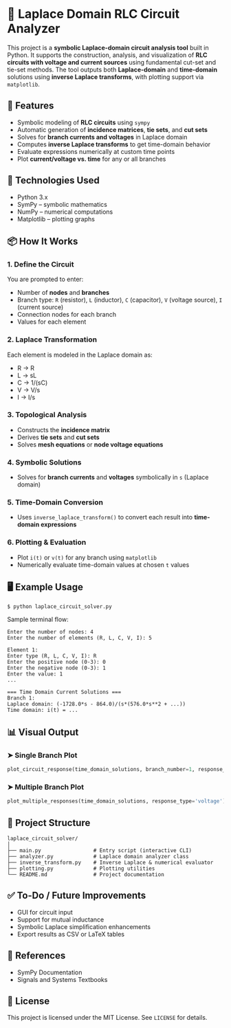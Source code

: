 # 🔁 Laplace Domain RLC Circuit Analyzer

This project is a **symbolic Laplace-domain circuit analysis tool** built in Python. It supports the construction, analysis, and visualization of **RLC circuits with voltage and current sources** using fundamental cut-set and tie-set methods. The tool outputs both **Laplace-domain** and **time-domain** solutions using **inverse Laplace transforms**, with plotting support via `matplotlib`.

## 🧠 Features

* Symbolic modeling of **RLC circuits** using `sympy`
* Automatic generation of **incidence matrices**, **tie sets**, and **cut sets**
* Solves for **branch currents and voltages** in Laplace domain
* Computes **inverse Laplace transforms** to get time-domain behavior
* Evaluate expressions numerically at custom time points
* Plot **current/voltage vs. time** for any or all branches

## 🧮 Technologies Used

* Python 3.x
* SymPy – symbolic mathematics
* NumPy – numerical computations
* Matplotlib – plotting graphs

## 📦 How It Works

### 1. Define the Circuit
You are prompted to enter:
* Number of **nodes** and **branches**
* Branch type: `R` (resistor), `L` (inductor), `C` (capacitor), `V` (voltage source), `I` (current source)
* Connection nodes for each branch
* Values for each element

### 2. Laplace Transformation
Each element is modeled in the Laplace domain as:
* R → R
* L → sL
* C → 1/(sC)
* V → V/s
* I → I/s

### 3. Topological Analysis
* Constructs the **incidence matrix**
* Derives **tie sets** and **cut sets**
* Solves **mesh equations** or **node voltage equations**

### 4. Symbolic Solutions
* Solves for **branch currents** and **voltages** symbolically in `s` (Laplace domain)

### 5. Time-Domain Conversion
* Uses `inverse_laplace_transform()` to convert each result into **time-domain expressions**

### 6. Plotting & Evaluation
* Plot `i(t)` or `v(t)` for any branch using `matplotlib`
* Numerically evaluate time-domain values at chosen `t` values

## 🖥️ Example Usage

```bash
$ python laplace_circuit_solver.py
```

Sample terminal flow:

```
Enter the number of nodes: 4
Enter the number of elements (R, L, C, V, I): 5

Element 1:
Enter type (R, L, C, V, I): R
Enter the positive node (0-3): 0
Enter the negative node (0-3): 1
Enter the value: 1
...

=== Time Domain Current Solutions ===
Branch 1:
Laplace domain: (-1728.0*s - 864.0)/(s*(576.0*s**2 + ...))
Time domain: i(t) = ...
```

## 📊 Visual Output

### ➤ Single Branch Plot

```python
plot_circuit_response(time_domain_solutions, branch_number=1, response_type='current')
```

### ➤ Multiple Branch Plot

```python
plot_multiple_responses(time_domain_solutions, response_type='voltage')
```

## 📂 Project Structure

```
laplace_circuit_solver/
│
├── main.py                 # Entry script (interactive CLI)
├── analyzer.py             # Laplace domain analyzer class
├── inverse_transform.py    # Inverse Laplace & numerical evaluator
├── plotting.py             # Plotting utilities
└── README.md               # Project documentation
```

## ✅ To-Do / Future Improvements

* GUI for circuit input
* Support for mutual inductance
* Symbolic Laplace simplification enhancements
* Export results as CSV or LaTeX tables

## 📘 References

* SymPy Documentation
* Signals and Systems Textbooks

## 📜 License

This project is licensed under the MIT License. See `LICENSE` for details.
